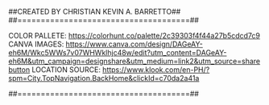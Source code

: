 ##CREATED BY CHRISTIAN KEVIN A. BARRETTO##
##=====================================##

COLOR PALLETE: https://colorhunt.co/palette/2c39303f4f44a27b5cdcd7c9
CANVA IMAGES: https://www.canva.com/design/DAGeAY-eh6M/Wkc5WWs7v07WHWklhjc48w/edit?utm_content=DAGeAY-eh6M&utm_campaign=designshare&utm_medium=link2&utm_source=sharebutton
LOCATION SOURCE: https://www.klook.com/en-PH/?spm=City.TopNavigation.BackHome&clickId=c70da2a41a

##=====================================##
